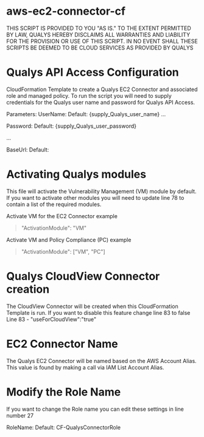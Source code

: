 # aws-ec2-connector-cf
THIS SCRIPT IS PROVIDED TO YOU "AS IS."  TO THE EXTENT PERMITTED BY LAW, QUALYS HEREBY DISCLAIMS ALL WARRANTIES AND LIABILITY FOR THE PROVISION OR USE OF THIS SCRIPT.  IN NO EVENT SHALL THESE SCRIPTS BE DEEMED TO BE CLOUD SERVICES AS PROVIDED BY QUALYS

# Qualys API Access Configuration
CloudFormation Template to create a Qualys EC2 Connector and associated role and
managed policy. To run the script you will need to supply credentials for the
Qualys user name and password for Qualys API Access.

Parameters:
  UserName:
    Default: {supply_Qualys_user_name}
...

  Password:
    Default: {supply_Qualys_user_password}

...

BaseUrl:
  Default: <ENTER QUALYS API URL>


# Activating Qualys modules
This file will activate the Vulnerability Management (VM) module by default. If you want to activate other modules you will need to update line 78 to contain a list of the required modules.

Activate VM for the EC2 Connector example
> "ActivationModule": "VM"

Activate VM and Policy Compliance (PC) example
> "ActivationModule": ["VM", "PC"]

# Qualys CloudView Connector creation
The CloudView Connector will be created when this CloudFormation Template is run. If you want to disable this feature change line 83 to false
Line 83 - "useForCloudView":"true"

# EC2 Connector Name
The Qualys EC2 Connector will be named based on the AWS Account Alias. This value is found by making a call via IAM List Account Alias.


# Modify the Role Name

If you want to change the Role name you can edit these settings in line number 27

RoleName:
  Default: CF-QualysConnectorRole
